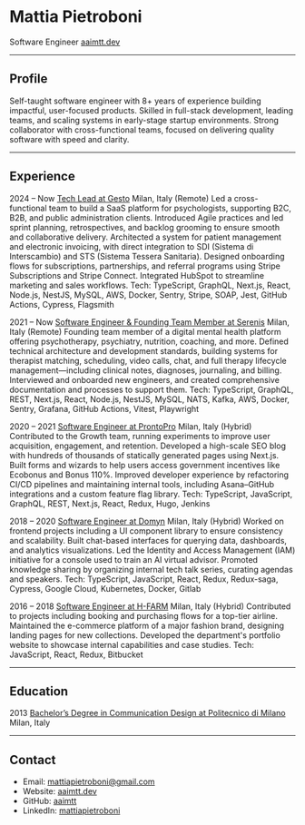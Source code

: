 # Mattia Pietroboni

Software Engineer
[aaimtt.dev](https://aaimtt.dev/)

---

## Profile

Self-taught software engineer with 8+ years of experience building impactful, user-focused products. Skilled in full-stack development, leading teams, and scaling systems in early-stage startup environments. Strong collaborator with cross-functional teams, focused on delivering quality software with speed and clarity.

---

## Experience

2024 – Now
[Tech Lead at Gesto](https://www.gesto.it/)
Milan, Italy (Remote)
Led a cross-functional team to build a SaaS platform for psychologists, supporting B2C, B2B, and public administration clients.
Introduced Agile practices and led sprint planning, retrospectives, and backlog grooming to ensure smooth and collaborative delivery.
Architected a system for patient management and electronic invoicing, with direct integration to SDI (Sistema di Interscambio) and STS (Sistema Tessera Sanitaria).
Designed onboarding flows for subscriptions, partnerships, and referral programs using Stripe Subscriptions and Stripe Connect. Integrated HubSpot to streamline marketing and sales workflows.
Tech: TypeScript, GraphQL, Next.js, React, Node.js, NestJS, MySQL, AWS, Docker, Sentry, Stripe, SOAP, Jest, GitHub Actions, Cypress, Flagsmith

2021 – Now
[Software Engineer & Founding Team Member at Serenis](https://www.serenis.it/)
Milan, Italy (Remote)
Founding team member of a digital mental health platform offering psychotherapy, psychiatry, nutrition, coaching, and more.
Defined technical architecture and development standards, building systems for therapist matching, scheduling, video calls, chat, and full therapy lifecycle management—including clinical notes, diagnoses, journaling, and billing.
Interviewed and onboarded new engineers, and created comprehensive documentation and processes to support them.
Tech: TypeScript, GraphQL, REST, Next.js, React, Node.js, NestJS, MySQL, NATS, Kafka, AWS, Docker, Sentry, Grafana, GitHub Actions, Vitest, Playwright

2020 – 2021
[Software Engineer at ProntoPro](https://prontopro.it/)
Milan, Italy (Hybrid)
Contributed to the Growth team, running experiments to improve user acquisition, engagement, and retention.
Developed a high-scale SEO blog with hundreds of thousands of statically generated pages using Next.js. Built forms and wizards to help users access government incentives like Ecobonus and Bonus 110%.
Improved developer experience by refactoring CI/CD pipelines and maintaining internal tools, including Asana–GitHub integrations and a custom feature flag library.
Tech: TypeScript, JavaScript, GraphQL, REST, Next.js, React, Redux, Hugo, Jenkins

2018 – 2020
[Software Engineer at Domyn](https://www.domyn.com/)
Milan, Italy (Hybrid)
Worked on frontend projects including a UI component library to ensure consistency and scalability.
Built chat-based interfaces for querying data, dashboards, and analytics visualizations.
Led the Identity and Access Management (IAM) initiative for a console used to train an AI virtual advisor.
Promoted knowledge sharing by organizing internal tech talk series, curating agendas and speakers.
Tech: TypeScript, JavaScript, React, Redux, Redux-saga, Cypress, Google Cloud, Kubernetes, Docker, Gitlab

2016 – 2018
[Software Engineer at H-FARM](https://www.h-farm.com/)
Milan, Italy (Hybrid)
Contributed to projects including booking and purchasing flows for a top-tier airline.
Maintained the e-commerce platform of a major fashion brand, designing landing pages for new collections.
Developed the department's portfolio website to showcase internal capabilities and case studies.
Tech: JavaScript, React, Redux, Bitbucket

---

## Education

2013
[Bachelor’s Degree in Communication Design at Politecnico di Milano](https://www.polimi.it/)
Milan, Italy

---

## Contact

- Email: [mattiapietroboni@gmail.com](mailto:mattiapietroboni@gmail.com)
- Website: [aaimtt.dev](https://aaimtt.dev/)
- GitHub: [aaimtt](https://github.com/aaimtt/)
- LinkedIn: [mattiapietroboni](https://www.linkedin.com/in/mattiapietroboni/)
